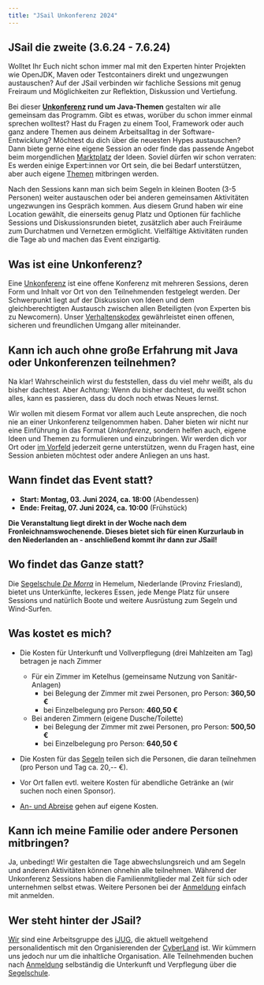 ```yaml
---
title: "JSail Unkonferenz 2024"
---
```


## JSail die zweite (3.6.24 - 7.6.24)

Wolltet Ihr Euch nicht schon immer mal mit den Experten hinter Projekten wie OpenJDK, Maven oder Testcontainers direkt und ungezwungen austauschen?
Auf der JSail verbinden wir fachliche Sessions mit genug Freiraum und Möglichkeiten zur Reflektion, Diskussion und Vertiefung.

[//]: # (TODO hier Bild mit Lernenden ...)

Bei dieser **[Unkonferenz](unkonferenz/) rund um Java-Themen** gestalten wir alle gemeinsam das Programm.
Gibt es etwas, worüber du schon immer einmal sprechen wolltest?
Hast du Fragen zu einem Tool, Framework oder auch ganz andere Themen aus deinem Arbeitsalltag in der Software-Entwicklung?
Möchtest du dich über die neuesten Hypes austauschen?
Dann biete gerne eine eigene Session an oder finde das passende Angebot beim morgendlichen [Marktplatz](unkonferenz/#marktplatz-der-ideen-und-themen) der Ideen.
Soviel dürfen wir schon verraten: Es werden einige Expert:innen vor Ort sein, die bei Bedarf unterstützen, aber auch eigene [Themen](programm/#Highlights) mitbringen werden.

Nach den Sessions kann man sich beim Segeln in kleinen Booten (3-5 Personen) weiter austauschen oder bei anderen gemeinsamen Aktivitäten ungezwungen ins Gespräch kommen.
Aus diesem Grund haben wir eine Location gewählt, die einerseits genug Platz und Optionen für fachliche Sessions und Diskussionsrunden bietet, zusätzlich aber auch Freiräume zum Durchatmen und Vernetzen ermöglicht.
Vielfältige Aktivitäten runden die Tage ab und machen das Event einzigartig.

[//]: # (TODO hier Bild vom Segeln)

## Was ist eine Unkonferenz?

Eine [Unkonferenz](unkonferenz/) ist eine offene Konferenz mit mehreren Sessions, deren Form und Inhalt vor Ort von den Teilnehmenden festgelegt werden.
Der Schwerpunkt liegt auf der Diskussion von Ideen und dem gleichberechtigten Austausch zwischen allen Beteiligten (von Experten bis zu Newcomern).
Unser [Verhaltenskodex](verhaltenskodex/) gewährleistet einen offenen, sicheren und freundlichen Umgang aller miteinander.

## Kann ich auch ohne große Erfahrung mit Java oder Unkonferenzen teilnehmen?

Na klar! Wahrscheinlich wirst du feststellen, dass du viel mehr weißt, als du bisher dachtest.
Aber Achtung: Wenn du bisher dachtest, du weißt schon alles, kann es passieren, dass du doch noch etwas Neues lernst.

Wir wollen mit diesem Format vor allem auch Leute ansprechen, die noch nie an einer Unkonferenz teilgenommen haben.
Daher bieten wir nicht nur eine Einführung in das Format _Unkonferenz_, sondern helfen auch, eigene Ideen und Themen zu formulieren und einzubringen.
Wir werden dich vor Ort oder [im Vorfeld](kontakt/) jederzeit gerne unterstützen, wenn du Fragen hast, eine Session anbieten möchtest oder andere Anliegen an uns hast.

## Wann findet das Event statt?

* **Start: Montag, 03. Juni 2024, ca. 18:00** (Abendessen)
* **Ende: Freitag, 07. Juni 2024, ca. 10:00** (Frühstück)

**Die Veranstaltung liegt direkt in der Woche nach dem Fronleichnamswochenende. Dieses bietet sich für einen Kurzurlaub in den Niederlanden an - anschließend kommt ihr dann zur JSail!**

## Wo findet das Ganze statt?

Die [Segelschule _De Morra_](location/) in Hemelum, Niederlande (Provinz Friesland), bietet uns Unterkünfte, leckeres Essen, jede Menge Platz für unsere Sessions und natürlich Boote und weitere Ausrüstung zum Segeln und Wind-Surfen.

## Was kostet es mich?

* Die Kosten für Unterkunft und Vollverpflegung (drei Mahlzeiten am Tag) betragen je nach Zimmer 
  * Für ein Zimmer im Ketelhus (gemeinsame Nutzung von Sanitär-Anlagen) 
    * bei Belegung der Zimmer mit zwei Personen, pro Person: **360,50 €**
    * bei Einzelbelegung pro Person: **460,50 €**
  * Bei anderen Zimmern (eigene Dusche/Toilette)
    * bei Belegung der Zimmer mit zwei Personen, pro Person: **500,50 €**
    * bei Einzelbelegung pro Person: **640,50 €**

* Die Kosten für das [Segeln](segeln/) teilen sich die Personen, die daran teilnehmen (pro Person und Tag ca. 20,-- €).
* Vor Ort fallen evtl. weitere Kosten für abendliche Getränke an (wir suchen noch einen Sponsor).
* [An- und Abreise](an+abreise/) gehen auf eigene Kosten.

## Kann ich meine Familie oder andere Personen mitbringen?

Ja, unbedingt! 
Wir gestalten die Tage abwechslungsreich und am Segeln und anderen Aktivitäten können ohnehin alle teilnehmen.
Während der Unkonferenz Sessions haben die Familienmitglieder mal Zeit für sich oder unternehmen selbst etwas.
Weitere Personen bei der [Anmeldung](anmeldung/#familie--partnerinnen) einfach mit anmelden.

## Wer steht hinter der JSail?

[Wir](kontakt/#organisierende) sind eine Arbeitsgruppe des [iJUG](https://ijug.eu), die aktuell weitgehend personalidentisch mit den Organisierenden der [CyberLand](https://cyberland.ijug.eu) ist.
Wir kümmern uns jedoch nur um die inhaltliche Organisation.
Alle Teilnehmenden buchen nach [Anmeldung](anmeldung/) selbständig die Unterkunft und Verpflegung über die [Segelschule](location/).
